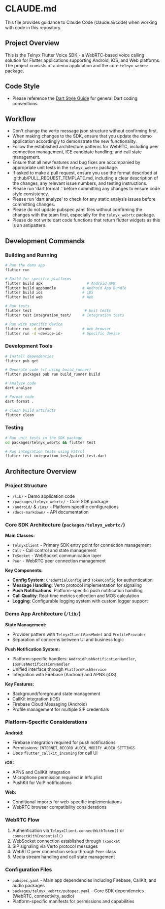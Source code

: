 # CLAUDE.md

This file provides guidance to Claude Code (claude.ai/code) when working with code in this repository.

## Project Overview

This is the Telnyx Flutter Voice SDK - a WebRTC-based voice calling solution for Flutter applications supporting Android, iOS, and Web platforms. The project consists of a demo application and the core `telnyx_webrtc` package.

## Code Style
- Please reference the [Dart Style Guide](https://dart.dev/guides/language/effective-dart/style) for general Dart coding conventions.

## Workflow
- Don't change the verto message json structure without confirming first.
- When making changes to the SDK, ensure that you update the demo application accordingly to demonstrate the new functionality.
- Follow the established architecture patterns for WebRTC, including peer connection management, ICE candidate handling, and call state management.
- Ensure that all new features and bug fixes are accompanied by appropriate unit tests in the `telnyx_webrtc` package.
- If asked to make a pull request, ensure you use the format described at .github/PULL_REQUEST_TEMPLATE.md, including a clear description of the changes, any relevant issue numbers, and testing instructions.
- Please run 'dart format .' before committing any changes to ensure code style consistency.
- Please run 'dart analyze' to check for any static analysis issues before committing changes.
- Please do not update pubspec.yaml files without confirming the changes with the team first, especially for the `telnyx_webrtc` package.
- Please do not write dart code functions that return flutter widgets as this is an antipattern.

## Development Commands

### Building and Running
```bash
# Run the demo app
flutter run

# Build for specific platforms
flutter build apk                    # Android APK
flutter build appbundle            # Android App Bundle
flutter build ios                  # iOS
flutter build web                  # Web

# Run tests
flutter test                        # Unit tests
flutter test integration_test/     # Integration tests

# Run with specific device
flutter run -d chrome              # Web browser
flutter run -d <device-id>         # Specific device
```

### Development Tools
```bash
# Install dependencies
flutter pub get

# Generate code (if using build_runner)
flutter packages pub run build_runner build

# Analyze code
dart analyze

# Format code
dart format .

# Clean build artifacts
flutter clean
```

### Testing
```bash
# Run unit tests in the SDK package
cd packages/telnyx_webrtc && flutter test

# Run integration tests using Patrol
flutter test integration_test/patrol_test.dart
```

## Architecture Overview

### Project Structure
- `/lib/` - Demo application code
- `/packages/telnyx_webrtc/` - Core SDK package
- `/android/` & `/ios/` - Platform-specific configurations
- `/docs-markdown/` - API documentation

### Core SDK Architecture (`packages/telnyx_webrtc/`)

**Main Classes:**
- `TelnyxClient` - Primary SDK entry point for connection management
- `Call` - Call control and state management  
- `TxSocket` - WebSocket communication layer
- `Peer` - WebRTC peer connection management

**Key Components:**
- **Config System**: `CredentialConfig` and `TokenConfig` for authentication
- **Message Handling**: Verto protocol implementation for signaling
- **Push Notifications**: Platform-specific push notification handling
- **Call Quality**: Real-time metrics collection and MOS calculation
- **Logging**: Configurable logging system with custom logger support

### Demo App Architecture (`/lib/`)

**State Management:**
- Provider pattern with `TelnyxClientViewModel` and `ProfileProvider`
- Separation of concerns between UI and business logic

**Push Notification System:**
- Platform-specific handlers: `AndroidPushNotificationHandler`, `IosPushNotificationHandler`
- Unified interface through `PlatformPushService`
- Integration with Firebase (Android) and APNS (iOS)

**Key Features:**
- Background/foreground state management
- CallKit integration (iOS)
- Firebase Cloud Messaging (Android)
- Profile management for multiple SIP credentials

### Platform-Specific Considerations

**Android:**
- Firebase integration required for push notifications
- Permissions: `INTERNET`, `RECORD_AUDIO`, `MODIFY_AUDIO_SETTINGS`
- Uses `flutter_callkit_incoming` for call UI

**iOS:**
- APNS and CallKit integration
- Microphone permission required in Info.plist
- PushKit for VoIP notifications

**Web:**
- Conditional imports for web-specific implementations
- WebRTC browser compatibility considerations

### WebRTC Flow
1. Authentication via `TelnyxClient.connectWithToken()` or `connectWithCredential()`
2. WebSocket connection established through `TxSocket`
3. SIP signaling via Verto protocol messages
4. WebRTC peer connection setup through `Peer` class
5. Media stream handling and call state management

### Configuration Files
- `pubspec.yaml` - Main app dependencies including Firebase, CallKit, and audio packages
- `packages/telnyx_webrtc/pubspec.yaml` - Core SDK dependencies (WebRTC, connectivity, audio)
- Platform-specific manifests for permissions and capabilities